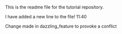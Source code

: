 This is the readme file for the tutorial repository.

I have added a new line to the file! 11:40

Change made in dazzling_feature to provoke a conflict

